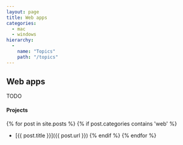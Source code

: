 ```yaml
---
layout: page
title: Web apps
categories:
  - mac
  - windows
hierarchy:
  -
    name: "Topics"
    path: "/topics"
---
```



## Web apps

TODO

#### Projects

{% for post in site.posts %}
    {% if post.categories contains 'web' %}
* [{{ post.title }}]({{ post.url }})
    {% endif %}
{% endfor %}

[node-mac]: https://treehouse.github.io/installation-guides/mac/node-mac.html
[node-windows]: http://blog.teamtreehouse.com/install-node-js-npm-windows
